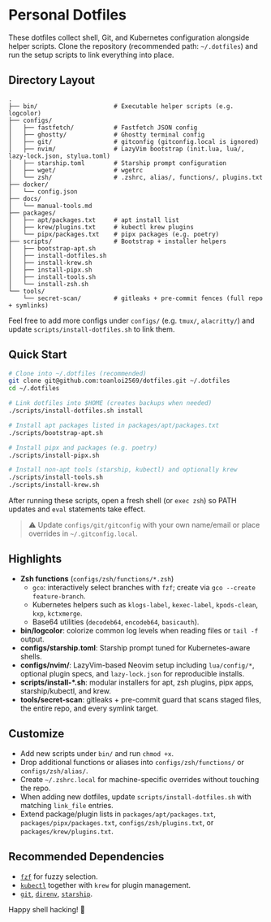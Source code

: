 # Personal Dotfiles

These dotfiles collect shell, Git, and Kubernetes configuration alongside helper scripts. Clone the repository (recommended path: `~/.dotfiles`) and run the setup scripts to link everything into place.

## Directory Layout

```
.
├── bin/                     # Executable helper scripts (e.g. logcolor)
├── configs/
│   ├── fastfetch/           # Fastfetch JSON config
│   ├── ghostty/             # Ghostty terminal config
│   ├── git/                 # gitconfig (gitconfig.local is ignored)
│   ├── nvim/                # LazyVim bootstrap (init.lua, lua/, lazy-lock.json, stylua.toml)
│   ├── starship.toml        # Starship prompt configuration
│   ├── wget/                # wgetrc
│   └── zsh/                 # .zshrc, alias/, functions/, plugins.txt
├── docker/
│   └── config.json
├── docs/
│   └── manual-tools.md
├── packages/
│   ├── apt/packages.txt     # apt install list
│   ├── krew/plugins.txt     # kubectl krew plugins
│   └── pipx/packages.txt    # pipx packages (e.g. poetry)
├── scripts/                 # Bootstrap + installer helpers
│   ├── bootstrap-apt.sh
│   ├── install-dotfiles.sh
│   ├── install-krew.sh
│   ├── install-pipx.sh
│   ├── install-tools.sh
│   └── install-zsh.sh
└── tools/
    └── secret-scan/         # gitleaks + pre-commit fences (full repo + symlinks)
```

Feel free to add more configs under `configs/` (e.g. `tmux/`, `alacritty/`) and update `scripts/install-dotfiles.sh` to link them.

## Quick Start

```bash
# Clone into ~/.dotfiles (recommended)
git clone git@github.com:toanloi2569/dotfiles.git ~/.dotfiles
cd ~/.dotfiles

# Link dotfiles into $HOME (creates backups when needed)
./scripts/install-dotfiles.sh install

# Install apt packages listed in packages/apt/packages.txt
./scripts/bootstrap-apt.sh

# Install pipx and packages (e.g. poetry)
./scripts/install-pipx.sh

# Install non-apt tools (starship, kubectl) and optionally krew
./scripts/install-tools.sh
./scripts/install-krew.sh
```

After running these scripts, open a fresh shell (or `exec zsh`) so PATH updates and `eval` statements take effect.

> ⚠️ Update `configs/git/gitconfig` with your own name/email or place overrides in `~/.gitconfig.local`.

## Highlights

- **Zsh functions** (`configs/zsh/functions/*.zsh`)
  - `gco`: interactively select branches with `fzf`; create via `gco --create feature-branch`.
  - Kubernetes helpers such as `klogs-label`, `kexec-label`, `kpods-clean`, `kxp`, `kctxmerge`.
  - Base64 utilities (`decodeb64`, `encodeb64`, `basicauth`).
- **bin/logcolor**: colorize common log levels when reading files or `tail -f` output.
- **configs/starship.toml**: Starship prompt tuned for Kubernetes-aware shells.
- **configs/nvim/**: LazyVim-based Neovim setup including `lua/config/*`, optional plugin specs, and `lazy-lock.json` for reproducible installs.
- **scripts/install-*.sh**: modular installers for apt, zsh plugins, pipx apps, starship/kubectl, and krew.
- **tools/secret-scan**: gitleaks + pre-commit guard that scans staged files, the entire repo, and every symlink target.

## Customize

- Add new scripts under `bin/` and run `chmod +x`.
- Drop additional functions or aliases into `configs/zsh/functions/` or `configs/zsh/alias/`.
- Create `~/.zshrc.local` for machine-specific overrides without touching the repo.
- When adding new dotfiles, update `scripts/install-dotfiles.sh` with matching `link_file` entries.
- Extend package/plugin lists in `packages/apt/packages.txt`, `packages/pipx/packages.txt`, `configs/zsh/plugins.txt`, or `packages/krew/plugins.txt`.

## Recommended Dependencies

- [`fzf`](https://github.com/junegunn/fzf) for fuzzy selection.
- [`kubectl`](https://kubernetes.io/) together with `krew` for plugin management.
- [`git`](https://git-scm.com/), [`direnv`](https://direnv.net/), [`starship`](https://starship.rs/).

Happy shell hacking! 🚀
